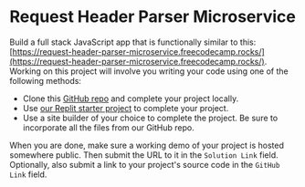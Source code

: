 # Request Header Parser Microservice

Build a full stack JavaScript app that is functionally similar to this: [https://request-header-parser-microservice.freecodecamp.rocks/](https://request-header-parser-microservice.freecodecamp.rocks/). Working on this project will involve you writing your code using one of the following methods:

* Clone this [GitHub repo](https://github.com/freeCodeCamp/boilerplate-project-headerparser/) and complete your project locally.
* Use [our Replit starter project](https://replit.com/github/freeCodeCamp/boilerplate-project-headerparser) to complete your project.
* Use a site builder of your choice to complete the project. Be sure to incorporate all the files from our GitHub repo.

When you are done, make sure a working demo of your project is hosted somewhere public. Then submit the URL to it in the `Solution Link` field. Optionally, also submit a link to your project's source code in the `GitHub Link` field.

